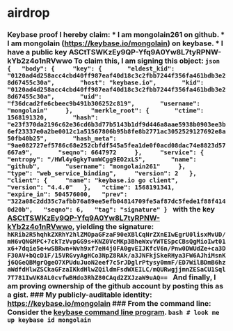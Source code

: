 # airdrop
### Keybase proof  I hereby claim:    * I am mongolain261 on github.   * I am mongolain (https://keybase.io/mongolain) on keybase.   * I have a public key ASCtTSWKzEy9QP-Yfq9A0Yw8L7tyRPNW-kYb2z4o1nRVwwo  To claim this, I am signing this object:  ```json {   "body": {     "key": {       "eldest_kid": "0120ad4d258acc4cbd40ff987eaf40d18c3c2fbb7244f356fa461bdb3e28d67455c30a",       "host": "keybase.io",       "kid": "0120ad4d258acc4cbd40ff987eaf40d18c3c2fbb7244f356fa461bdb3e28d67455c30a",       "uid": "f36dcad2fe6cbeec9b491b306252c819",       "username": "mongolain"     },     "merkle_root": {       "ctime": 1568191320,       "hash": "e23f370da2196c62e36cd6b3d77b5143b1df9d446a8aae5938b0903ee3b6ef23337e0a2be0012c1a51567806b95b8fe8b2771ac3052529127692e8a50fb40b25",       "hash_meta": "9ae082727ef5786c68e252cbfdf545a5fea1de0f0acd08dac74e8823d57667a9",       "seqno": 6647972     },     "service": {       "entropy": "/HWl4yGgkyTumWCgg9EO2xLS",       "name": "github",       "username": "mongolain261"     },     "type": "web_service_binding",     "version": 2   },   "client": {     "name": "keybase.io go client",     "version": "4.4.0"   },   "ctime": 1568191341,   "expire_in": 504576000,   "prev": "322a08c2dd35c7afbb76a89ee5efb04814709fe5af87dc5fede1f88f4140d20b",   "seqno": 6,   "tag": "signature" } ```  with the key [ASCtTSWKzEy9QP-Yfq9A0Yw8L7tyRPNW-kYb2z4o1nRVwwo](https://keybase.io/mongolain), yielding the signature:  ``` hKRib2R5hqhkZXRhY2hlZMOpaGFzaF90eXBlCqNrZXnEIwEgrU0lisxMvUD/mH6vQNGMPC+7ckTzVvpGG9s+KNZ0VcMKp3BheWxvYWTESpcCBsQgMioIwt01x6+7dqie5e+wSBRwn+Wvh9xf7eH4j0FA0gvEIJKfcV6n/Pnw0DWUdZe+ca3DF30AV+bQcD1F/15VRGvyAgHCo3NpZ8RAk/a3JNFkjSkeRHya3FW6AJhiMsnKj6QGeQBMgrQgeO7XPUduJuoN2eef7c5rJDglrPtysy0mmF/ED7WilBDmB6hzaWdfdHlwZSCkaGFzaIKkdHlwZQildmFsdWXEILC/mQURwgjjmnZESaCU1Sql7T781IwVK8AL0cvfwBHdo3RhZ80CAqd2ZXJzaW9uAQ==  ```  And finally, I am proving ownership of the github account by posting this as a gist.  ### My publicly-auditable identity:  https://keybase.io/mongolain  ### From the command line:  Consider the [keybase command line program](https://keybase.io/download).  ```bash # look me up keybase id mongolain ```
